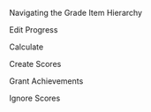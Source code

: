 Navigating the Grade Item Hierarchy

Edit Progress

Calculate

Create Scores

Grant Achievements

Ignore Scores